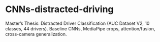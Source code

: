 # CNNs-distracted-driving
Master’s Thesis: Distracted Driver Classification (AUC Dataset V2, 10 classes, 44 drivers). Baseline CNNs, MediaPipe crops, attention/fusion, cross-camera generalization.
